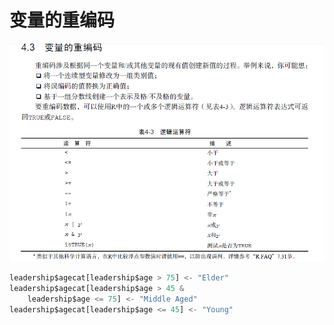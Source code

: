 # 变量的重编码

![](assets/markdown-img-paste-20170818134410129.png)

```javascript
leadership$agecat[leadership$age > 75] <- "Elder"
leadership$agecat[leadership$age > 45 &
    leadership$age <= 75] <- "Middle Aged"
leadership$agecat[leadership$age <= 45] <- "Young"
```
